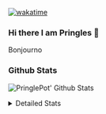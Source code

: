 [![wakatime](https://wakatime.com/badge/user/abd317df-612e-44b4-8787-15db7b574b2f.svg)](https://wakatime.com/@abd317df-612e-44b4-8787-15db7b574b2f)
### Hi there I am Pringles 👋

Bonjourno

### Github Stats
![PringlePot' Github Stats](https://github-readme-stats.vercel.app/api?username=PringlePot&show_icons=true&theme=dark&count_private=true)

<details>
  <summary>Detailed Stats</summary>
    
<!--START_SECTION:waka-->
![Code Time](http://img.shields.io/badge/Code%20Time-410%20hrs%205%20mins-blue)

![Profile Views](http://img.shields.io/badge/Profile%20Views-3-blue)

![Lines of code](https://img.shields.io/badge/From%20Hello%20World%20I%27ve%20Written-110%20Thousand%20lines%20of%20code-blue)

**🐱 My GitHub Data** 

> 🏆 125 Contributions in the Year 2022
 > 
> 📦 90.6 kB Used in GitHub's Storage 
 > 
> 💼 Opted to Hire
 > 
> 📜 10 Public Repositories 
 > 
> 🔑 11 Private Repositories  
 > 
**I'm an Early 🐤** 

```text
🌞 Morning    139 commits    ████░░░░░░░░░░░░░░░░░░░░░   18.31% 
🌆 Daytime    318 commits    ██████████░░░░░░░░░░░░░░░   41.9% 
🌃 Evening    302 commits    ██████████░░░░░░░░░░░░░░░   39.79% 
🌙 Night      0 commits      ░░░░░░░░░░░░░░░░░░░░░░░░░   0.0%

```
📅 **I'm Most Productive on Sunday** 

```text
Monday       167 commits    █████░░░░░░░░░░░░░░░░░░░░   22.0% 
Tuesday      62 commits     ██░░░░░░░░░░░░░░░░░░░░░░░   8.17% 
Wednesday    76 commits     ██░░░░░░░░░░░░░░░░░░░░░░░   10.01% 
Thursday     94 commits     ███░░░░░░░░░░░░░░░░░░░░░░   12.38% 
Friday       49 commits     █░░░░░░░░░░░░░░░░░░░░░░░░   6.46% 
Saturday     135 commits    ████░░░░░░░░░░░░░░░░░░░░░   17.79% 
Sunday       176 commits    █████░░░░░░░░░░░░░░░░░░░░   23.19%

```


📊 **This Week I Spent My Time On** 

```text
⌚︎ Time Zone: Europe/Amsterdam

💬 Programming Languages: 
TypeScript               9 hrs 14 mins       ███████████░░░░░░░░░░░░░░   46.75% 
Go                       8 hrs 52 mins       ███████████░░░░░░░░░░░░░░   44.91% 
CSS                      1 hr                █░░░░░░░░░░░░░░░░░░░░░░░░   5.12% 
Docker                   13 mins             ░░░░░░░░░░░░░░░░░░░░░░░░░   1.14% 
Other                    11 mins             ░░░░░░░░░░░░░░░░░░░░░░░░░   0.95%

🔥 Editors: 
WebStorm                 10 hrs 19 mins      █████████████░░░░░░░░░░░░   52.26% 
GoLand                   9 hrs 14 mins       ███████████░░░░░░░░░░░░░░   46.8% 
Sublime Text             11 mins             ░░░░░░░░░░░░░░░░░░░░░░░░░   0.95%

🐱‍💻 Projects: 
Frontend                 10 hrs 30 mins      █████████████░░░░░░░░░░░░   53.2% 
Backend                  8 hrs 56 mins       ███████████░░░░░░░░░░░░░░   45.25% 
Viewer                   18 mins             ░░░░░░░░░░░░░░░░░░░░░░░░░   1.53% 
Unknown Project          0 secs              ░░░░░░░░░░░░░░░░░░░░░░░░░   0.02%

💻 Operating System: 
Windows                  19 hrs 34 mins      ████████████████████████░   99.05% 
Mac                      11 mins             ░░░░░░░░░░░░░░░░░░░░░░░░░   0.95%

```

**I Mostly Code in Java** 

```text
Java                     7 repos             ███████████░░░░░░░░░░░░░░   43.75% 
JavaScript               2 repos             ███░░░░░░░░░░░░░░░░░░░░░░   12.5% 
TypeScript               2 repos             ███░░░░░░░░░░░░░░░░░░░░░░   12.5% 
Python                   1 repo              █░░░░░░░░░░░░░░░░░░░░░░░░   6.25% 
Kotlin                   1 repo              █░░░░░░░░░░░░░░░░░░░░░░░░   6.25%

```


**Timeline**

![Chart not found](https://raw.githubusercontent.com/PringlePot/PringlePot/main/charts/bar_graph.png) 


 Last Updated on 15/02/2022 00:50:02 UTC
<!--END_SECTION:waka-->

</details>
